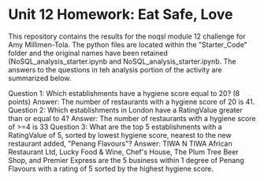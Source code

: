 # Unit 12 Homework: Eat Safe, Love

This repository contains the results for the noqsl module 12 challenge for Amy Millimen-Tola. The python files are located within the "Starter_Code" folder and the original names have been retained (NoSQL_analysis_starter.ipynb and NoSQL_analysis_starter.ipynb. 
The answers to the questions in teh analysis portion of the activity are summarized below.

Question 1: Which establishments have a hygiene score equal to 20? (8 points)
  Answer: The number of restaurants with a hygiene score of 20 is 41.
Question 2: Which establishments in London have a RatingValue greater than or equal to 4? 
  Answer: The number of restaurants with a hygiene score of >=4 is 33
Question 3: What are the top 5 establishments with a RatingValue of 5, sorted by lowest hygiene score, nearest to the new restaurant added, "Penang Flavours"? 
  Answer: TIWA N TIWA African Restaurant Ltd, Lucky Food & Wine, Chef's House, The Plum Tree Beer Shop, and Premier Express
   are the 5 business within 1 degree of Penang Flavours with a rating of 5 sorted by the highest hygiene score.  
